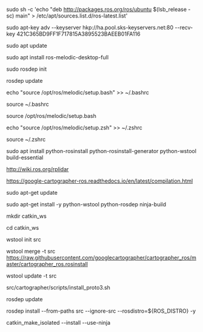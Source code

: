 sudo sh -c 'echo "deb http://packages.ros.org/ros/ubuntu $(lsb_release -sc) main" > /etc/apt/sources.list.d/ros-latest.list'

sudo apt-key adv --keyserver hkp://ha.pool.sks-keyservers.net:80 --recv-key 421C365BD9FF1F717815A3895523BAEEB01FA116

sudo apt update

sudo apt install ros-melodic-desktop-full

sudo rosdep init

rosdep update

echo "source /opt/ros/melodic/setup.bash" >> ~/.bashrc

source ~/.bashrc

source /opt/ros/melodic/setup.bash

echo "source /opt/ros/melodic/setup.zsh" >> ~/.zshrc

source ~/.zshrc


sudo apt install python-rosinstall python-rosinstall-generator python-wstool build-essential





http://wiki.ros.org/rplidar

https://google-cartographer-ros.readthedocs.io/en/latest/compilation.html

sudo apt-get update

sudo apt-get install -y python-wstool python-rosdep ninja-build

mkdir catkin_ws

cd catkin_ws

wstool init src

wstool merge -t src https://raw.githubusercontent.com/googlecartographer/cartographer_ros/master/cartographer_ros.rosinstall

wstool update -t src

src/cartographer/scripts/install_proto3.sh

rosdep update

rosdep install --from-paths src --ignore-src --rosdistro=${ROS_DISTRO} -y

catkin_make_isolated --install --use-ninja






